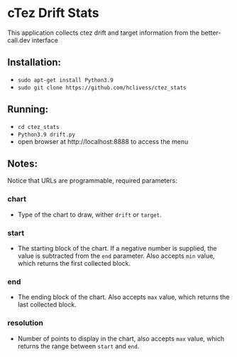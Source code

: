 # cTez Drift Stats
This application collects ctez drift and target information from the better-call.dev interface

## Installation: 
- `sudo apt-get install Python3.9`
- `sudo git clone https://github.com/hclivess/ctez_stats`

## Running: 
- `cd ctez_stats`
- `Python3.9 drift.py`
- open browser at http://localhost:8888 to access the menu

## Notes:
Notice that URLs are programmable, required parameters:

### chart 
- Type of the chart to draw, wither `drift` or `target`.
### start
- The starting block of the chart. If a negative number is supplied, the value is subtracted from the `end` parameter. Also accepts `min` value, which returns the first collected block.
### end
- The ending block of the chart. Also accepts `max` value, which returns the last collected block.
### resolution
- Number of points to display in the chart, also accepts `max` value, which returns the range between `start` and `end`.